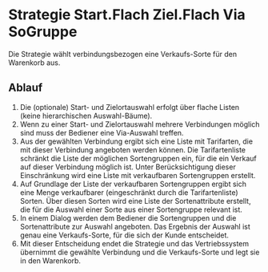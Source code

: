 # Strategie Start.Flach Ziel.Flach Via SoGruppe
Die Strategie wählt verbindungsbezogen eine Verkaufs-Sorte für den Warenkorb aus.
## Ablauf

1. Die (optionale) Start- und Zielortauswahl erfolgt über flache Listen (keine hierarchischen Auswahl-Bäume).
2. Wenn zu einer Start- und Zielortauswahl mehrere Verbindungen möglich sind muss der Bediener eine Via-Auswahl treffen.
3. Aus der gewählten Verbindung ergibt sich eine Liste mit Tarifarten, die mit dieser Verbindung angeboten werden können. Die Tarifartenliste schränkt die Liste der möglichen Sortengruppen ein, für die ein Verkauf auf dieser Verbindung möglich ist. Unter Berücksichtigung dieser Einschränkung wird eine Liste mit verkaufbaren Sortengruppen erstellt.
4. Auf Grundlage der Liste der verkaufbaren Sortengruppen ergibt sich eine Menge verkaufbarer (eingeschränkt durch die Tarifartenliste) Sorten. Über diesen Sorten wird eine Liste der Sortenattribute erstellt, die für die Auswahl einer Sorte aus einer Sortengruppe relevant ist.
5. In einem Dialog werden dem Bediener die Sortengruppen und die Sortenattribute zur Auswahl angeboten. Das Ergebnis der Auswahl ist genau eine Verkaufs-Sorte, für die sich der Kunde entscheidet.
6. Mit dieser Entscheidung endet die Strategie und das Vertriebssystem übernimmt die gewählte Verbindung und die Verkaufs-Sorte und legt sie in den Warenkorb.